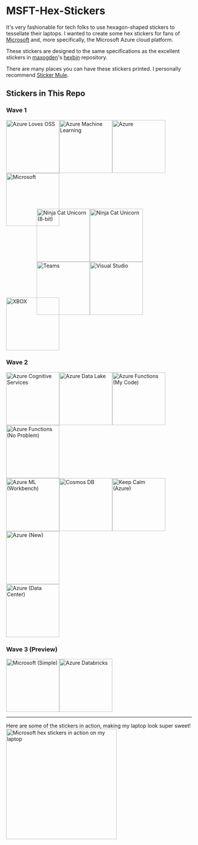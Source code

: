# MSFT-Hex-Stickers

It's very fashionable for tech folks to use hexagon-shaped stickers to tessellate their laptops.
I wanted to create some hex stickers for fans of [Microsoft](https://github.com/microsoft) and, more specifically,
the Microsoft Azure cloud platform.

These stickers are designed to the same specifications as the excellent stickers in
[maxogden](https://github.com/maxogden)'s [hexbin](https://github.com/maxogden/hexbin) repository.

There are many places you can have these stickers printed.  I personally recommend [Sticker Mule](https://www.stickermule.com/).

## Stickers in This Repo
### Wave 1
<div>
<img height="144" alt="Azure Loves OSS" src="https://github.com/AnalyticJeremy/MSFT-Hex-Stickers/raw/master/Azure Loves OSS.svg?sanitize=true" /><img height="144" alt="Azure Machine Learning" src="https://github.com/AnalyticJeremy/MSFT-Hex-Stickers/raw/master/Azure Machine Learning.svg?sanitize=true" /><img height="144" alt="Azure" src="https://github.com/AnalyticJeremy/MSFT-Hex-Stickers/raw/master/Azure.svg?sanitize=true" /><img height="144" alt="Microsoft" src="https://github.com/AnalyticJeremy/MSFT-Hex-Stickers/raw/master/Microsoft.svg?sanitize=true" />
</div>
<div style="padding-left: 0.865in; margin-top: -0.49in;">
<img height="144" alt="Ninja Cat Unicorn (8-bit)" src="https://github.com/AnalyticJeremy/MSFT-Hex-Stickers/raw/master/Ninja Cat Unicorn (8-bit).svg?sanitize=true" /><img height="144" alt="Ninja Cat Unicorn" src="https://github.com/AnalyticJeremy/MSFT-Hex-Stickers/raw/master/Ninja Cat Unicorn.svg?sanitize=true" /><img height="144" alt="Teams" src="https://github.com/AnalyticJeremy/MSFT-Hex-Stickers/raw/master/Teams.svg?sanitize=true" /><img height="144" alt="Visual Studio" src="https://github.com/AnalyticJeremy/MSFT-Hex-Stickers/raw/master/Visual Studio.svg?sanitize=true" />
</div>
<div style="margin-top: -0.49in;">
<img height="144" alt="XBOX" src="https://github.com/AnalyticJeremy/MSFT-Hex-Stickers/raw/master/XBOX.svg?sanitize=true" />
</div>

### Wave 2
<div>
<img height="144" alt="Azure Cognitive Services" src="https://github.com/AnalyticJeremy/MSFT-Hex-Stickers/raw/master/Azure Cognitive Services.svg?sanitize=true" /><img height="144" alt="Azure Data Lake" src="https://github.com/AnalyticJeremy/MSFT-Hex-Stickers/raw/master/Azure Data Lake.svg?sanitize=true" /><img height="144" alt="Azure Functions (My Code)" src="https://github.com/AnalyticJeremy/MSFT-Hex-Stickers/raw/master/Azure Functions (My Code).svg?sanitize=true" /><img height="144" alt="Azure Functions (No Problem)" src="https://github.com/AnalyticJeremy/MSFT-Hex-Stickers/raw/master/Azure Functions (No Problem).svg?sanitize=true" />
</div>
<div>
<img height="144" alt="Azure ML (Workbench)" src="https://github.com/AnalyticJeremy/MSFT-Hex-Stickers/raw/master/Azure ML (Workbench).svg?sanitize=true" /><img height="144" alt="Cosmos DB" src="https://github.com/AnalyticJeremy/MSFT-Hex-Stickers/raw/master/Cosmos DB.svg?sanitize=true" /><img height="144" alt="Keep Calm (Azure)" src="https://github.com/AnalyticJeremy/MSFT-Hex-Stickers/raw/master/Keep Calm (Azure).svg?sanitize=true" /><img height="144" alt="Azure (New)" src="https://github.com/AnalyticJeremy/MSFT-Hex-Stickers/raw/master/Azure (New).svg?sanitize=true" />
</div>
<div>
<img height="144" alt="Azure (Data Center)" src="https://github.com/AnalyticJeremy/MSFT-Hex-Stickers/raw/master/Azure (Data Center).svg?sanitize=true" />
</div>

### Wave 3 (Preview)
<div>
<img height="144" alt="Microsoft (Simple)" src="https://github.com/AnalyticJeremy/MSFT-Hex-Stickers/raw/master/Microsoft (Simple).svg?sanitize=true" /><img height="144" alt="Azure Databricks" src="https://github.com/AnalyticJeremy/MSFT-Hex-Stickers/raw/master/Azure Databricks.svg?sanitize=true" />
</div>

---

Here are some of the stickers in action, making my laptop look super sweet!
<img height="300px" alt="Microsoft hex stickers in action on my laptop" src="https://pbs.twimg.com/media/DJC6WooVAAAtjl0.jpg" />
